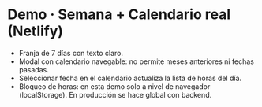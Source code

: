 
# Demo · Semana + Calendario real (Netlify)
- Franja de 7 días con texto claro.
- Modal con calendario navegable: no permite meses anteriores ni fechas pasadas.
- Seleccionar fecha en el calendario actualiza la lista de horas del día.
- Bloqueo de horas: en esta demo solo a nivel de navegador (localStorage). En producción se hace global con backend.
